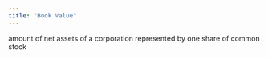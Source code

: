 ```yaml
---
title: "Book Value"
---
```

amount of net assets of a corporation represented by one share of common stock

